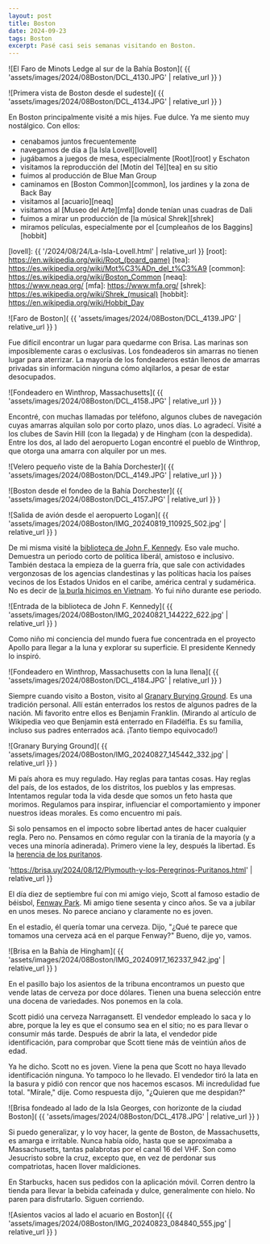 ```yaml
---
layout: post
title: Boston
date: 2024-09-23
tags: Boston
excerpt: Pasé casi seis semanas visitando en Boston.
---
```


![El Faro de Minots Ledge al sur de la Bahía Boston](
  {{ 'assets/images/2024/08Boston/DCL_4130.JPG' | relative_url }}
)

![Primera vista de Boston desde el sudeste](
  {{ 'assets/images/2024/08Boston/DCL_4134.JPG' | relative_url }}
)

En Boston principalmente visité a mis hijes. Fue dulce. Ya me siento
muy nostálgico. Con ellos:

- cenabamos juntos frecuentemente
- navegamos de día a [la Isla Lovell][lovell]
- jugábamos a juegos de mesa, especialmente [Root][root] y Eschaton
- visitamos la reproducción del [Motín del Té][tea] en su sitio
- fuimos al producción de Blue Man Group
- caminamos en [Boston Common][common], los jardines y la zona de Back Bay
- visitamos al [acuario][neaq]
- visitamos al [Museo del Arte][mfa] donde tenían unas cuadras de Dali
- fuimos a mirar un producción de [la músical Shrek][shrek]
- miramos películas, especialmente por el [cumpleaños de los Baggins][hobbit]

[lovell]: {{ '/2024/08/24/La-Isla-Lovell.html' | relative_url }}
[root]: https://en.wikipedia.org/wiki/Root_(board_game)
[tea]: https://es.wikipedia.org/wiki/Mot%C3%ADn_del_t%C3%A9
[common]: https://es.wikipedia.org/wiki/Boston_Common
[neaq]: https://www.neaq.org/
[mfa]: https://www.mfa.org/
[shrek]: https://es.wikipedia.org/wiki/Shrek_(musical)
[hobbit]: https://en.wikipedia.org/wiki/Hobbit_Day

![Faro de Boston](
  {{ 'assets/images/2024/08Boston/DCL_4139.JPG' | relative_url }}
)

Fue difícil encontrar un lugar para quedarme con Brisa. Las marinas son
imposiblemente caras o exclusivas. Los fondeaderos sin amarras no tienen
lugar para aterrizar. La mayoría de los fondeaderos están llenos de amarras
privadas sin información ninguna cómo alqilarlos, a pesar de estar desocupados.

![Fondeadero en Winthrop, Massachusetts](
  {{ 'assets/images/2024/08Boston/DCL_4158.JPG' | relative_url }}
)

Encontré, con muchas llamadas por teléfono, algunos clubes de navegación
cuyas amarras alquilan solo por corto plazo, unos días. Lo agradecí.
Visité a los clubes de Savin Hill (con la llegada) y de Hingham (con la
despedida). Entre los dos, al lado del aeropuerto Logan encontré el pueblo de
Winthrop, que otorga una amarra con alquiler por un mes.

![Velero pequeño viste de la Bahía Dorchester](
  {{ 'assets/images/2024/08Boston/DCL_4149.JPG' | relative_url }}
)

![Boston desde el fondeo de la Bahía Dorchester](
  {{ 'assets/images/2024/08Boston/DCL_4157.JPG' | relative_url }}
)

![Salida de avión desde el aeropuerto Logan](
  {{ 'assets/images/2024/08Boston/IMG_20240819_110925_502.jpg' | relative_url }}
)

De mi misma visité la [biblioteca de John F. Kennedy][jfk].
Eso vale mucho. Demuestra un periodo corto de política liberál, amistoso e
inclusivo. También destaca la empieza de la guerra fría, que sale con actividades
vergonzosas de los agencias clandestinas y las políticas hacia los países
vecinos de los Estados Unidos en el caribe, américa central y sudamérica.
No es decir de [la burla hicimos en Vietnam][viet]. Yo fui niño durante
ese periodo.

[jfk]: https://es.wikipedia.org/wiki/Biblioteca_y_Museo_Presidencial_de_John_F._Kennedy
[viet]: https://es.wikipedia.org/wiki/Guerra_de_Vietnam

![Entrada de la biblioteca de John F. Kennedy](
  {{ 'assets/images/2024/08Boston/IMG_20240821_144222_622.jpg' | relative_url }}
)

Como niño mi conciencia del mundo fuera fue concentrada en el proyecto Apollo
para llegar a la luna y explorar su superficie. El presidente Kennedy lo
inspiró.

![Fondeadero en Winthrop, Massachusetts con la luna llena](
  {{ 'assets/images/2024/08Boston/DCL_4184.JPG' | relative_url }}
)

Siempre cuando visito a Boston, visito al [Granary Burying Ground][gbg]. Es una
tradición personal.  Allí están enterrados los restos de algunos padres de la
nación. Mi favorito entre ellos es Benjamin Franklin. (Mirando al artículo de
Wikipedia veo que Benjamin está enterrado en Filadélfia. Es su familia, incluso
sus padres enterrados acá. ¡Tanto tiempo equivocado!)

[gbg]: https://en.wikipedia.org/wiki/Granary_Burying_Ground

![Granary Burying Ground](
  {{ 'assets/images/2024/08Boston/IMG_20240827_145442_332.jpg' | relative_url }}
)

Mi país ahora es muy regulado. Hay reglas para tantas cosas. Hay reglas del
país, de los estados, de los distritos, los pueblos y las empresas.
Intentamos regular toda la vida desde que somos un feto hasta que morimos.
Regulamos para inspirar, influenciar el comportamiento y
imponer nuestros ideas morales. Es como encuentro mi país.

Si solo pensamos en el impocto sobre libertad antes de hacer cualquier regla.
Pero no. Pensamos en cómo regular con la tiranía de la mayoría (y a veces una
minoría adinerada).  Primero viene la ley, después la libertad. Es la [herencia
de los puritanos][ply].

[ply]: {{
  'https://brisa.uy/2024/08/12/Plymouth-y-los-Peregrinos-Puritanos.html' |
  relative_url
}}

El día diez de septiembre fuí con mi amigo viejo, Scott al famoso estadio
de béisbol, [Fenway Park][fenway]. Mi amigo tiene sesenta y cinco años.
Se va a jubilar en unos meses. No parece anciano y claramente no es joven.

[fenway]: https://es.wikipedia.org/wiki/Fenway_Park

En el estadio, él quería tomar una cerveza. Dijo, "¿Qué te parece que
tomamos una cerveza acá en el parque Fenway?" Bueno, dije yo, vamos.

![Brisa en la Bahía de Hingham](
  {{ 'assets/images/2024/08Boston/IMG_20240917_162337_942.jpg' | relative_url }}
)

En el pasillo bajo los asientos de la tribuna encontramos un puesto que
vende latas de cerveza por doce dólares. Tienen una buena selección entre una
docena de variedades. Nos ponemos en la cola.

Scott pidió una cerveza Narragansett. El vendedor empleado lo saca y
lo abre, porque la ley es que el consumo sea en el sitio; no es para llevar
o consumir más tarde. Después de abrir la lata, el vendedor pide identificación,
para comprobar que Scott tiene más de veintiún años de edad.

Ya he dicho. Scott no es joven. Viene la pena que Scott no haya llevado
identificación ninguna. Yo tampoco lo he llevado. El vendedor tiró la lata
en la basura y pidió con rencor que nos hacemos escasos. Mi incredulidad fue
total. "Mírale," dije. Como respuesta dijo, "¿Quieren que me despidan?"

![Brisa fondeado al lado de la Isla Georges, con horizonte de la ciudad Boston](
  {{ 'assets/images/2024/08Boston/DCL_4178.JPG' | relative_url }}
)

Si puedo generalizar, y lo voy hacer, la gente de Boston, de Massachusetts,
es amarga e irritable. Nunca había oído, hasta que se aproximaba a
Massachusetts, tantas palabrotas por el canal 16 del VHF. Son como Jesucristo
sobre la cruz, excepto que, en vez de perdonar sus compatriotas, hacen llover
maldiciones.

En Starbucks, hacen sus pedidos con la aplicación móvil. Corren dentro la
tienda para llevar la bebida cafeinada y dulce, generalmente con hielo. No
paren para disfrutarlo. Siguen corriendo.

![Asientos vacios al lado el acuario en Boston](
  {{ 'assets/images/2024/08Boston/IMG_20240823_084840_555.jpg' | relative_url }}
)

